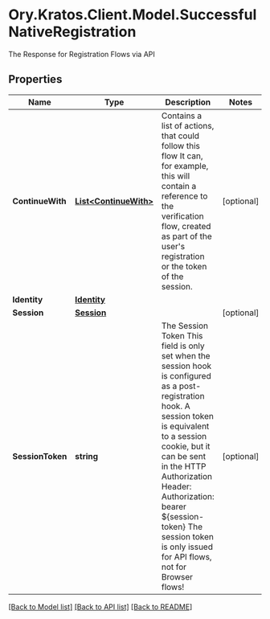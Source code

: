 # Ory.Kratos.Client.Model.SuccessfulNativeRegistration
The Response for Registration Flows via API

## Properties

Name | Type | Description | Notes
------------ | ------------- | ------------- | -------------
**ContinueWith** | [**List&lt;ContinueWith&gt;**](ContinueWith.md) | Contains a list of actions, that could follow this flow  It can, for example, this will contain a reference to the verification flow, created as part of the user&#39;s registration or the token of the session. | [optional] 
**Identity** | [**Identity**](Identity.md) |  | 
**Session** | [**Session**](Session.md) |  | [optional] 
**SessionToken** | **string** | The Session Token  This field is only set when the session hook is configured as a post-registration hook.  A session token is equivalent to a session cookie, but it can be sent in the HTTP Authorization Header:  Authorization: bearer ${session-token}  The session token is only issued for API flows, not for Browser flows! | [optional] 

[[Back to Model list]](../README.md#documentation-for-models) [[Back to API list]](../README.md#documentation-for-api-endpoints) [[Back to README]](../README.md)

